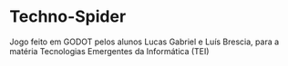 # Techno-Spider
Jogo feito em GODOT pelos alunos Lucas Gabriel e Luís Brescia, para a matéria Tecnologias Emergentes da Informática (TEI) 
